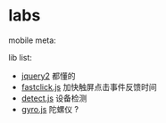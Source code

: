 labs
====

mobile meta:
    <meta content="width=device-width,initial-scale=1, maximum-scale=1, minimum-scale=1,user-scalable=no, minimal-ui" name="viewport" />
    <meta content="yes" name="apple-mobile-web-app-capable" />
    <meta content="black" name="apple-mobile-web-app-status-bar-style" />
    <meta content="telephone=no" name="format-detection" />

lib list:

* [jquery2](http://jquery.com/) 都懂的
* [fastclick.js](https://github.com/ftlabs/fastclick) 加快触屏点击事件反馈时间
* [detect.js](https://github.com/darcyclarke/Detect.js) 设备检测
* [gyro.js](https://github.com/tomgco/gyro.js) 陀螺仪 ?
